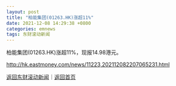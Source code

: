 ```yaml
---
layout: post
title: "柏能集团(01263.HK)涨超11%"
date: 2021-12-08 14:29:38 +0800
categories: emnews
tags: 东财滚动新闻
---
```


柏能集团(01263.HK)涨超11%，现报14.98港元。

<http://hk.eastmoney.com/news/11223,202112082207065231.html>

[返回东财滚动新闻](//finews.withounder.com/emnews/)｜[返回首页](//finews.withounder.com/)